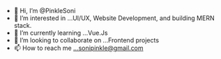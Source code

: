 - 👋 Hi, I’m @PinkleSoni
- 👀 I’m interested in ...UI/UX, Website Development, and building MERN stack.
- 🌱 I’m currently learning ...Vue.Js
- 💞️ I’m looking to collaborate on ...Frontend projects
- 📫 How to reach me ...sonipinkle@gmail.com

<!---
PinkleSoni/PinkleSoni is a ✨ special ✨ repository because its `README.md` (this file) appears on your GitHub profile.
You can click the Preview link to take a look at your changes.
--->
